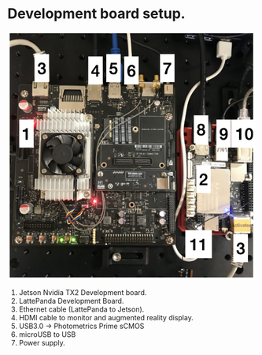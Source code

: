 # Development board setup.

![Image of Development board setup](development_board.001.jpeg)

1. Jetson Nvidia TX2 Development board.
2. LattePanda Development Board.
3. Ethernet cable (LattePanda to Jetson).
4. HDMI cable to monitor and augmented reality display.
5. USB3.0 -> Photometrics Prime sCMOS
6. microUSB to USB
7. Power supply.

